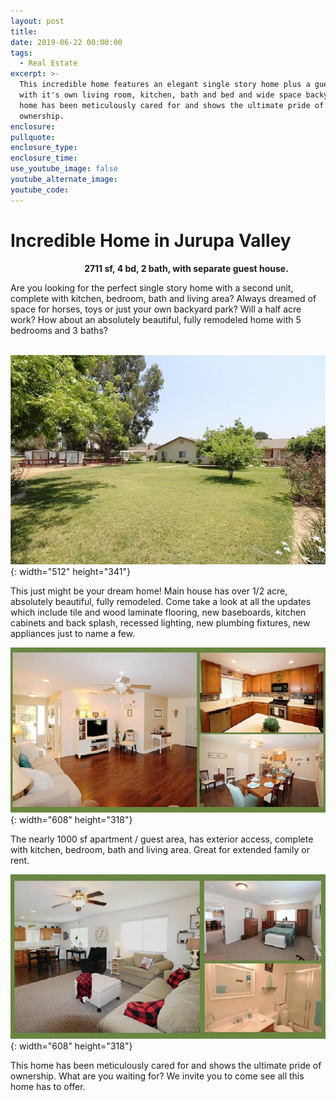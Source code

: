 ```yaml
---
layout: post
title:
date: 2019-06-22 00:00:00
tags:
  - Real Estate
excerpt: >-
  This incredible home features an elegant single story home plus a guest house
  with it's own living room, kitchen, bath and bed and wide space backyard. This
  home has been meticulously cared for and shows the ultimate pride of
  ownership.
enclosure:
pullquote:
enclosure_type:
enclosure_time:
use_youtube_image: false
youtube_alternate_image:
youtube_code:
---
```


# **Incredible Home in Jurupa Valley**

&nbsp; &nbsp; &nbsp; &nbsp; &nbsp; &nbsp; &nbsp; &nbsp; &nbsp; &nbsp; &nbsp; &nbsp; &nbsp; &nbsp; &nbsp;&nbsp;**2711 sf, 4 bd, 2 bath, with separate guest house.&nbsp;**

Are you looking for the perfect single story home with a second unit, complete with kitchen, bedroom, bath and living area? Always dreamed of space for horses, toys or just your own backyard park? Will a half acre work? How about an absolutely beautiful, fully remodeled home with 5 bedrooms and 3 baths?

&nbsp; &nbsp; &nbsp; &nbsp; &nbsp; &nbsp;&nbsp;![](/uploads/getmedia-11small.jpg){: width="512" height="341"}

This just might be your dream home\! Main house has over 1/2 acre, absolutely beautiful, fully remodeled. Come take a look at all the updates which include tile and wood laminate flooring, new baseboards, kitchen cabinets and back splash, recessed lighting, new plumbing fixtures, new appliances just to name a few.

![](/uploads/main-collage-s-1.jpg){: width="608" height="318"}

The nearly 1000 sf apartment / guest area, has exterior access, complete with kitchen, bedroom, bath and living area. Great for extended family or rent.&nbsp;

![](/uploads/gh-collage-s-1.jpg){: width="608" height="318"}

This home has been meticulously cared for and shows the ultimate pride of ownership. What are you waiting for? We invite you to come see all this home has to offer.